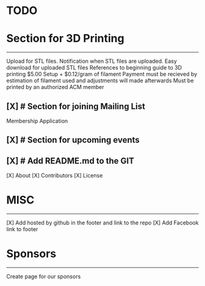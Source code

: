 TODO
====

# Section for 3D Printing
-------------------------
Upload for STL files.
Notification when STL files are uploaded. 
Easy download for uploaded STL files
References to beginning guide to 3D printing
$5.00 Setup + $0.12/gram of filament
Payment must be recieved by estimation of filament used and adjustments will made afterwards
Must be printed by an authorized ACM member

[X] # Section for joining Mailing List
----------------------------------
Membership Application

[X] # Section for upcoming events
-----------------------------

[X] # Add README.md to the GIT
--------------------------
[X] About
[X] Contributors
[X] License

# MISC
------
[X] Add hosted by github in the footer and link to the repo
[X] Add Facebook link to footer

# Sponsors
----------
Create page for our sponsors